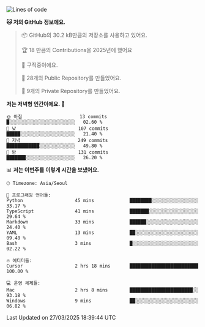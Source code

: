   <!--START_SECTION:waka-->
![Lines of code](https://img.shields.io/badge/%EC%A0%80%EB%8A%94%20%EC%97%AC%ED%83%9C%EA%B9%8C%EC%A7%80%20-791.7%20thousand%20%EC%A4%84%EC%9D%98%20%EC%BD%94%EB%93%9C%EB%A5%BC%20%EC%9E%91%EC%84%B1%ED%96%88%EC%96%B4%EC%9A%94.-blue)

**🐱 저의 GitHub 정보에요.** 

> 📦 GitHub의 30.2 kB만큼의 저장소를 사용하고 있어요. 
 > 
> 🏆 18 만큼의 Contributions을 2025년에 했어요
 > 
> 💼 구직중이에요.
 > 
> 📜 28개의 Public Repository를 만들었어요. 
 > 
> 🔑 9개의 Private Repository를 만들었어요. 
 > 
**저는 저녁형 인간이에요. 🦉** 

```text
🌞 아침                     13 commits          █░░░░░░░░░░░░░░░░░░░░░░░░   02.60 % 
🌆 낮　                     107 commits         █████░░░░░░░░░░░░░░░░░░░░   21.40 % 
🌃 저녁                     249 commits         ████████████░░░░░░░░░░░░░   49.80 % 
🌙 밤　                     131 commits         ███████░░░░░░░░░░░░░░░░░░   26.20 % 
```


📊 **저는 이번주를 이렇게 시간을 보냈어요.** 

```text
🕑︎ Timezone: Asia/Seoul

💬 프로그래밍 언어들: 
Python                   45 mins             ████████░░░░░░░░░░░░░░░░░   33.17 % 
TypeScript               41 mins             ███████░░░░░░░░░░░░░░░░░░   29.64 % 
Markdown                 33 mins             ██████░░░░░░░░░░░░░░░░░░░   24.40 % 
YAML                     13 mins             ██░░░░░░░░░░░░░░░░░░░░░░░   09.48 % 
Bash                     3 mins              █░░░░░░░░░░░░░░░░░░░░░░░░   02.22 % 

🔥 에디터들: 
Cursor                   2 hrs 18 mins       █████████████████████████   100.00 % 

💻 운영 체제들: 
Mac                      2 hrs 8 mins        ███████████████████████░░   93.18 % 
Windows                  9 mins              ██░░░░░░░░░░░░░░░░░░░░░░░   06.82 % 
```


 Last Updated on 27/03/2025 18:39:44 UTC
<!--END_SECTION:waka-->
